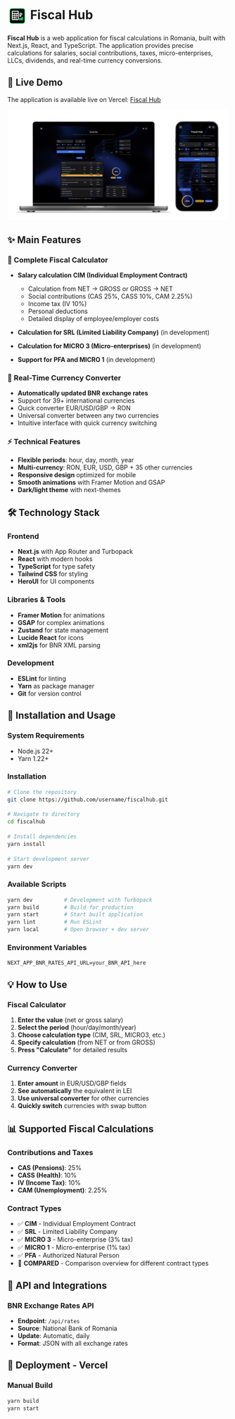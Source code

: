 # <img src="./public/logo.png" alt="FiscalHub Logo" width="45" height="45" style="display: inline-block; vertical-align: middle;"> Fiscal Hub

**Fiscal Hub** is a web application for fiscal calculations in Romania, built with Next.js, React, and TypeScript. The application provides precise calculations for salaries, social contributions, taxes, micro-enterprises, LLCs, dividends, and real-time currency conversions.

## 🚀 Live Demo

The application is available live on Vercel: [Fiscal Hub](https://fiscalhub.vercel.app/)

<img src="assets/overview.png" alt="Overview"/>

## ✨ Main Features

### 🏢 Complete Fiscal Calculator
- **Salary calculation CIM (Individual Employment Contract)**
    - Calculation from NET → GROSS or GROSS → NET
    - Social contributions (CAS 25%, CASS 10%, CAM 2.25%)
    - Income tax (IV 10%)
    - Personal deductions
    - Detailed display of employee/employer costs

- **Calculation for SRL (Limited Liability Company)** (in development)
- **Calculation for MICRO 3 (Micro-enterprises)** (in development)
- **Support for PFA and MICRO 1** (in development)

### 💱 Real-Time Currency Converter
- **Automatically updated BNR exchange rates**
- Support for 39+ international currencies
- Quick converter EUR/USD/GBP → RON
- Universal converter between any two currencies
- Intuitive interface with quick currency switching

### ⚡ Technical Features
- **Flexible periods**: hour, day, month, year
- **Multi-currency**: RON, EUR, USD, GBP + 35 other currencies
- **Responsive design** optimized for mobile
- **Smooth animations** with Framer Motion and GSAP
- **Dark/light theme** with next-themes

## 🛠️ Technology Stack

### Frontend
- **Next.js** with App Router and Turbopack
- **React** with modern hooks
- **TypeScript** for type safety
- **Tailwind CSS** for styling
- **HeroUI** for UI components

### Libraries & Tools
- **Framer Motion** for animations
- **GSAP** for complex animations
- **Zustand** for state management
- **Lucide React** for icons
- **xml2js** for BNR XML parsing

### Development
- **ESLint** for linting
- **Yarn** as package manager
- **Git** for version control

## 🚀 Installation and Usage

### System Requirements
- Node.js 22+
- Yarn 1.22+

### Installation
```bash
# Clone the repository
git clone https://github.com/username/fiscalhub.git

# Navigate to directory
cd fiscalhub

# Install dependencies
yarn install

# Start development server
yarn dev
```

### Available Scripts
```bash
yarn dev          # Development with Turbopack
yarn build        # Build for production
yarn start        # Start built application
yarn lint         # Run ESLint
yarn local        # Open browser + dev server
```

### Environment Variables
```env
NEXT_APP_BNR_RATES_API_URL=your_BNR_API_here
```

## 💡 How to Use

### Fiscal Calculator
1. **Enter the value** (net or gross salary)
2. **Select the period** (hour/day/month/year)
3. **Choose calculation type** (CIM, SRL, MICRO3, etc.)
4. **Specify calculation** (from NET or from GROSS)
5. **Press "Calculate"** for detailed results

### Currency Converter
1. **Enter amount** in EUR/USD/GBP fields
2. **See automatically** the equivalent in LEI
3. **Use universal converter** for other currencies
4. **Quickly switch** currencies with swap button

## 📊 Supported Fiscal Calculations

### Contributions and Taxes
- **CAS (Pensions)**: 25%
- **CASS (Health)**: 10%
- **IV (Income Tax)**: 10%
- **CAM (Unemployment)**: 2.25%

### Contract Types
- ✅ **CIM** - Individual Employment Contract
- ✅ **SRL** - Limited Liability Company
- ✅ **MICRO 3** - Micro-enterprise (3% tax)
- ✅ **MICRO 1** - Micro-enterprise (1% tax)
- ✅ **PFA** - Authorized Natural Person
- 🚧 **COMPARED** - Comparison overview for different contract types

## 🔄 API and Integrations

### BNR Exchange Rates API
- **Endpoint**: `/api/rates`
- **Source**: National Bank of Romania
- **Update**: Automatic, daily
- **Format**: JSON with all exchange rates

## 🚀 Deployment - Vercel

### Manual Build
```bash
yarn build
yarn start
```
